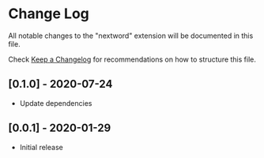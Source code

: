 # Change Log

All notable changes to the "nextword" extension will be documented in this file.

Check [Keep a Changelog](http://keepachangelog.com/) for recommendations on how to structure this file.

## [0.1.0] - 2020-07-24

- Update dependencies

## [0.0.1] - 2020-01-29
- Initial release

